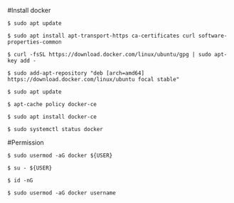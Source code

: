 #Install docker
```shell
$ sudo apt update
```
```shell
$ sudo apt install apt-transport-https ca-certificates curl software-properties-common
```
```shell
$ curl -fsSL https://download.docker.com/linux/ubuntu/gpg | sudo apt-key add -
```
```shell
$ sudo add-apt-repository "deb [arch=amd64] https://download.docker.com/linux/ubuntu focal stable"
```
```shell
$ sudo apt update
```
```shell
$ apt-cache policy docker-ce
```
```shell
$ sudo apt install docker-ce
```
```shell
$ sudo systemctl status docker
```

#Permission
```shell
$ sudo usermod -aG docker ${USER}
```
```shell
$ su - ${USER}
```
```shell
$ id -nG
```
```shell
$ sudo usermod -aG docker username
```
